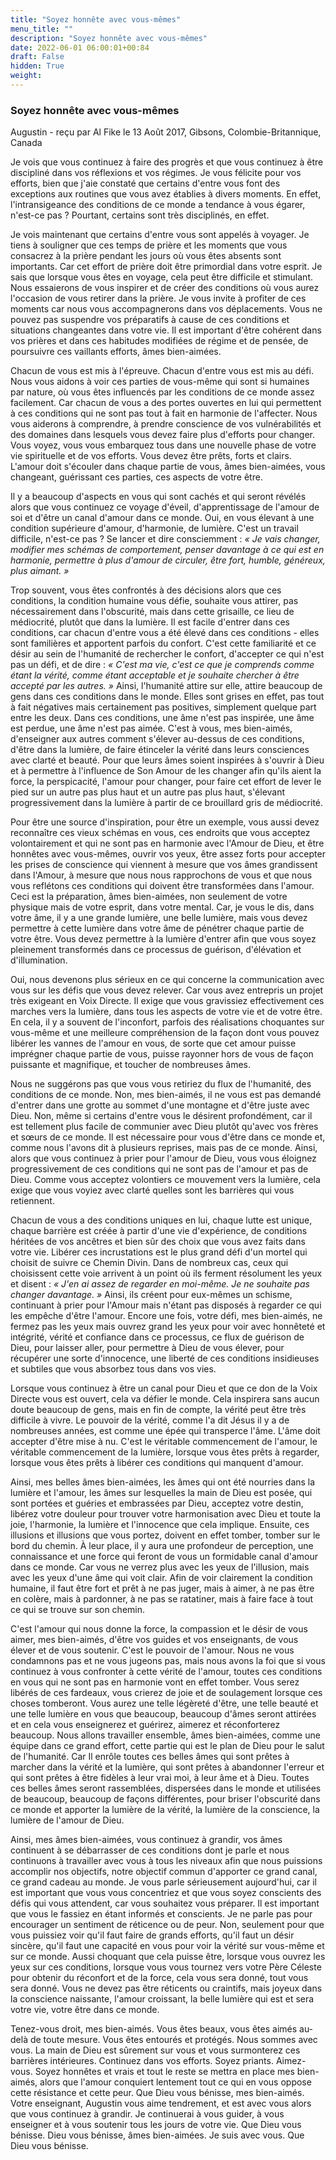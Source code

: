 ```yaml
---
title: "Soyez honnête avec vous-mêmes"
menu_title: ""
description: "Soyez honnête avec vous-mêmes"
date: 2022-06-01 06:00:01+00:84
draft: False
hidden: True
weight:
---
```

### Soyez honnête avec vous-mêmes

Augustin - reçu par Al Fike le 13 Août 2017, Gibsons, Colombie-Britannique, Canada

Je vois que vous continuez à faire des progrès et que vous continuez à être discipliné dans vos réflexions et vos régimes. Je vous félicite pour vos efforts, bien que j'aie constaté que certains d'entre vous font des exceptions aux routines que vous avez établies à divers moments. En effet, l'intransigeance des conditions de ce monde a tendance à vous égarer, n'est-ce pas ? Pourtant, certains sont très disciplinés, en effet.

Je vois maintenant que certains d'entre vous sont appelés à voyager. Je tiens à souligner que ces temps de prière et les moments que vous consacrez à la prière pendant les jours où vous êtes absents sont importants. Car cet effort de prière doit être primordial dans votre esprit. Je sais que lorsque vous êtes en voyage, cela peut être difficile et stimulant. Nous essaierons de vous inspirer et de créer des conditions où vous aurez l'occasion de vous retirer dans la prière. Je vous invite à profiter de ces moments car nous vous accompagnerons dans vos déplacements. Vous ne pouvez pas suspendre vos préparatifs à cause de ces conditions et situations changeantes dans votre vie. Il est important d'être cohérent dans vos prières et dans ces habitudes modifiées de régime et de pensée, de poursuivre ces vaillants efforts, âmes bien-aimées.

Chacun de vous est mis à l'épreuve. Chacun d'entre vous est mis au défi. Nous vous aidons à voir ces parties de vous-même qui sont si humaines par nature, où vous êtes influencés par les conditions de ce monde assez facilement. Car chacun de vous a des portes ouvertes en lui qui permettent à ces conditions qui ne sont pas tout à fait en harmonie de l'affecter. Nous vous aiderons à comprendre, à prendre conscience de vos vulnérabilités et des domaines dans lesquels vous devez faire plus d'efforts pour changer. Vous voyez, vous vous embarquez tous dans une nouvelle phase de votre vie spirituelle et de vos efforts. Vous devez être prêts, forts et clairs. L'amour doit s'écouler dans chaque partie de vous, âmes bien-aimées, vous changeant, guérissant ces parties, ces aspects de votre être.

Il y a beaucoup d'aspects en vous qui sont cachés et qui seront révélés alors que vous continuez ce voyage d'éveil, d'apprentissage de l'amour de soi et d'être un canal d'amour dans ce monde. Oui, en vous élevant à une condition supérieure d'amour, d'harmonie, de lumière. C'est un travail difficile, n'est-ce pas ? Se lancer et dire consciemment : *« Je vais changer, modifier mes schémas de comportement, penser davantage à ce qui est en harmonie, permettre à plus d'amour de circuler, être fort, humble, généreux, plus aimant. »*

Trop souvent, vous êtes confrontés à des décisions alors que ces conditions, la condition humaine vous défie, souhaite vous attirer, pas nécessairement dans l'obscurité, mais dans cette grisaille, ce lieu de médiocrité, plutôt que dans la lumière. Il est facile d'entrer dans ces conditions, car chacun d'entre vous a été élevé dans ces conditions - elles sont familières et apportent parfois du confort. C'est cette familiarité et ce désir au sein de l'humanité de rechercher le confort, d'accepter ce qui n'est pas un défi, et de dire : *« C'est ma vie, c'est ce que je comprends comme étant la vérité, comme étant acceptable et je souhaite chercher à être accepté par les autres. »* Ainsi, l'humanité attire sur elle, attire beaucoup de gens dans ces conditions dans le monde. Elles sont grises en effet, pas tout à fait négatives mais certainement pas positives, simplement quelque part entre les deux. Dans ces conditions, une âme n'est pas inspirée, une âme est perdue, une âme n'est pas aimée. C'est à vous, mes bien-aimés, d'enseigner aux autres comment s'élever au-dessus de ces conditions, d'être dans la lumière, de faire étinceler la vérité dans leurs consciences avec clarté et beauté. Pour que leurs âmes soient inspirées à s'ouvrir à Dieu et à permettre à l'influence de Son Amour de les changer afin qu'ils aient la force, la perspicacité, l'amour pour changer, pour faire cet effort de lever le pied sur un autre pas plus haut et un autre pas plus haut, s'élevant progressivement dans la lumière à partir de ce brouillard gris de médiocrité.

Pour être une source d'inspiration, pour être un exemple, vous aussi devez reconnaître ces vieux schémas en vous, ces endroits que vous acceptez volontairement et qui ne sont pas en harmonie avec l'Amour de Dieu, et être honnêtes avec vous-mêmes, ouvrir vos yeux, être assez forts pour accepter les prises de conscience qui viennent à mesure que vos âmes grandissent dans l'Amour, à mesure que nous nous rapprochons de vous et que nous vous reflétons ces conditions qui doivent être transformées dans l'amour. Ceci est la préparation, âmes bien-aimées, non seulement de votre physique mais de votre esprit, dans votre mental. Car, je vous le dis, dans votre âme, il y a une grande lumière, une belle lumière, mais vous devez permettre à cette lumière dans votre âme de pénétrer chaque partie de votre être. Vous devez permettre à la lumière d'entrer afin que vous soyez pleinement transformés dans ce processus de guérison, d'élévation et d'illumination.

Oui, nous devenons plus sérieux en ce qui concerne la communication avec vous sur les défis que vous devez relever. Car vous avez entrepris un projet très exigeant en Voix Directe. Il exige que vous gravissiez effectivement ces marches vers la lumière, dans tous les aspects de votre vie et de votre être. En cela, il y a souvent de l'inconfort, parfois des réalisations choquantes sur vous-même et une meilleure compréhension de la façon dont vous pouvez libérer les vannes de l'amour en vous, de sorte que cet amour puisse imprégner chaque partie de vous, puisse rayonner hors de vous de façon puissante et magnifique, et toucher de nombreuses âmes.

Nous ne suggérons pas que vous vous retiriez du flux de l'humanité, des conditions de ce monde. Non, mes bien-aimés, il ne vous est pas demandé d'entrer dans une grotte au sommet d'une montagne et d'être juste avec Dieu. Non, même si certains d'entre vous le désirent profondément, car il est tellement plus facile de communier avec Dieu plutôt qu'avec vos frères et sœurs de ce monde. Il est nécessaire pour vous d'être dans ce monde et, comme nous l'avons dit à plusieurs reprises, mais pas de ce monde. Ainsi, alors que vous continuez à prier pour l'amour de Dieu, vous vous éloignez progressivement de ces conditions qui ne sont pas de l'amour et pas de Dieu. Comme vous acceptez volontiers ce mouvement vers la lumière, cela exige que vous voyiez avec clarté quelles sont les barrières qui vous retiennent.

Chacun de vous a des conditions uniques en lui, chaque lutte est unique, chaque barrière est créée à partir d'une vie d'expérience, de conditions héritées de vos ancêtres et bien sûr des choix que vous avez faits dans votre vie. Libérer ces incrustations est le plus grand défi d'un mortel qui choisit de suivre ce Chemin Divin. Dans de nombreux cas, ceux qui choisissent cette voie arrivent à un point où ils ferment résolument les yeux et disent : *« J'en ai assez de regarder en moi-même. Je ne souhaite pas changer davantage. »* Ainsi, ils créent pour eux-mêmes un schisme, continuant à prier pour l'Amour mais n'étant pas disposés à regarder ce qui les empêche d'être l'amour. Encore une fois, votre défi, mes bien-aimés, ne fermez pas les yeux mais ouvrez grand les yeux pour voir avec honnêteté et intégrité, vérité et confiance dans ce processus, ce flux de guérison de Dieu, pour laisser aller, pour permettre à Dieu de vous élever, pour récupérer une sorte d'innocence, une liberté de ces conditions insidieuses et subtiles que vous absorbez tous dans vos vies.

Lorsque vous continuez à être un canal pour Dieu et que ce don de la Voix Directe vous est ouvert, cela va défier le monde. Cela inspirera sans aucun doute beaucoup de gens, mais en fin de compte, la vérité peut être très difficile à vivre. Le pouvoir de la vérité, comme l'a dit Jésus il y a de nombreuses années, est comme une épée qui transperce l'âme. L'âme doit accepter d'être mise à nu. C'est le véritable commencement de l'amour, le véritable commencement de la lumière, lorsque vous êtes prêts à regarder, lorsque vous êtes prêts à libérer ces conditions qui manquent d'amour.

Ainsi, mes belles âmes bien-aimées, les âmes qui ont été nourries dans la lumière et l'amour, les âmes sur lesquelles la main de Dieu est posée, qui sont portées et guéries et embrassées par Dieu, acceptez votre destin, libérez votre douleur pour trouver votre harmonisation avec Dieu et toute la joie, l'harmonie, la lumière et l'innocence que cela implique. Ensuite, ces illusions et illusions que vous portez, doivent en effet tomber, tomber sur le bord du chemin. À leur place, il y aura une profondeur de perception, une connaissance et une force qui feront de vous un formidable canal d'amour dans ce monde. Car vous ne verrez plus avec les yeux de l'illusion, mais avec les yeux d'une âme qui voit clair. Afin de voir clairement la condition humaine, il faut être fort et prêt à ne pas juger, mais à aimer, à ne pas être en colère, mais à pardonner, à ne pas se ratatiner, mais à faire face à tout ce qui se trouve sur son chemin.

C'est l'amour qui nous donne la force, la compassion et le désir de vous aimer, mes bien-aimés, d'être vos guides et vos enseignants, de vous élever et de vous soutenir. C'est le pouvoir de l'amour. Nous ne vous condamnons pas et ne vous jugeons pas, mais nous avons la foi que si vous continuez à vous confronter à cette vérité de l'amour, toutes ces conditions en vous qui ne sont pas en harmonie vont en effet tomber. Vous serez libérés de ces fardeaux, vous crierez de joie et de soulagement lorsque ces choses tomberont. Vous aurez une telle légèreté d'être, une telle beauté et une telle lumière en vous que beaucoup, beaucoup d'âmes seront attirées et en cela vous enseignerez et guérirez, aimerez et réconforterez beaucoup. Nous allons travailler ensemble, âmes bien-aimées, comme une équipe dans ce grand effort, cette partie qui est le plan de Dieu pour le salut de l'humanité. Car Il enrôle toutes ces belles âmes qui sont prêtes à marcher dans la vérité et la lumière, qui sont prêtes à abandonner l'erreur et qui sont prêtes à être fidèles à leur vrai moi, à leur âme et à Dieu. Toutes ces belles âmes seront rassemblées, dispersées dans le monde et utilisées de beaucoup, beaucoup de façons différentes, pour briser l'obscurité dans ce monde et apporter la lumière de la vérité, la lumière de la conscience, la lumière de l'amour de Dieu.

Ainsi, mes âmes bien-aimées, vous continuez à grandir, vos âmes continuent à se débarrasser de ces conditions dont je parle et nous continuons à travailler avec vous à tous les niveaux afin que nous puissions accomplir nos objectifs, notre objectif commun d'apporter ce grand canal, ce grand cadeau au monde. Je vous parle sérieusement aujourd'hui, car il est important que vous vous concentriez et que vous soyez conscients des défis qui vous attendent, car vous souhaitez vous préparer. Il est important que vous le fassiez en étant informés et conscients. Je ne parle pas pour encourager un sentiment de réticence ou de peur. Non, seulement pour que vous puissiez voir qu'il faut faire de grands efforts, qu'il faut un désir sincère, qu'il faut une capacité en vous pour voir la vérité sur vous-même et sur ce monde. Aussi choquant que cela puisse être, lorsque vous ouvrez les yeux sur ces conditions, lorsque vous vous tournez vers votre Père Céleste pour obtenir du réconfort et de la force, cela vous sera donné, tout vous sera donné. Vous ne devez pas être réticents ou craintifs, mais joyeux dans la conscience naissante, l'amour croissant, la belle lumière qui est et sera votre vie, votre être dans ce monde.

Tenez-vous droit, mes bien-aimés. Vous êtes beaux, vous êtes aimés au-delà de toute mesure. Vous êtes entourés et protégés. Nous sommes avec vous. La main de Dieu est sûrement sur vous et vous surmonterez ces barrières intérieures. Continuez dans vos efforts. Soyez priants. Aimez-vous. Soyez honnêtes et vrais et tout le reste se mettra en place mes bien-aimés, alors que l'amour conquiert lentement tout ce qui en vous oppose cette résistance et cette peur. Que Dieu vous bénisse, mes bien-aimés. Votre enseignant, Augustin vous aime tendrement, et est avec vous alors que vous continuez à grandir. Je continuerai à vous guider, à vous enseigner et à vous soutenir tous les jours de votre vie. Que Dieu vous bénisse. Dieu vous bénisse, âmes bien-aimées. Je suis avec vous. Que Dieu vous bénisse.
